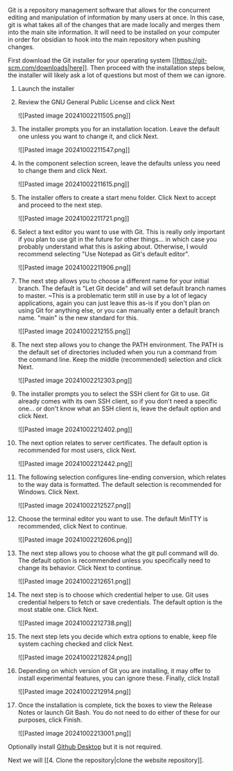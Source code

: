 Git is a repository management software that allows for the concurrent editing and manipulation of information by many users at once. In this case, git is what takes all of the changes that are made locally and merges them into the main site information. It will need to be installed on your computer in order for obsidian to hook into the main repository when pushing changes.

First download the Git installer for your operating system [[https://git-scm.com/downloads|here]]. Then proceed with the installation steps below, the installer will likely ask a lot of questions but most of them we can ignore.
1. Launch the installer
2. Review the GNU General Public License and click Next

	 ![[Pasted image 20241002211505.png]]
4. The installer prompts you for an installation location. Leave the default one unless you want to change it, and click Next.

	 ![[Pasted image 20241002211547.png]]
5. In the component selection screen, leave the defaults unless you need to change them and click Next.

	![[Pasted image 20241002211615.png]]
6. The installer offers to create a start menu folder. Click Next to accept and proceed to the next step.

	![[Pasted image 20241002211721.png]]
7. Select a text editor you want to use with Git. This is really only important if you plan to use git in the future for other things... in which case you probably understand what this is asking about. Otherwise, I would recommend selecting "Use Notepad as Git's default editor".

	![[Pasted image 20241002211906.png]]
8. The next step allows you to choose a different name for your initial branch. The default is "Let Git decide" and will set default branch names to master. ~This is a problematic term still in use by a lot of legacy applications, again you can just leave this as-is if you don't plan on using Git for anything else, or you can manually enter a default branch name. "main" is the new standard for this.

	![[Pasted image 20241002212155.png]]
9. The next step allows you to change the PATH environment. The PATH is the default set of directories included when you run a command from the command line. Keep the middle (recommended) selection and click Next.

	![[Pasted image 20241002212303.png]]
10. The installer prompts you to select the SSH client for Git to use. Git already comes with its own SSH client, so if you don't need a specific one... or don't know what an SSH client is, leave the default option and click Next.

	![[Pasted image 20241002212402.png]]
11. The next option relates to server certificates. The default option is recommended for most users, click Next.

	![[Pasted image 20241002212442.png]]
12. The following selection configures line-ending conversion, which relates to the way data is formatted. The default selection is recommended for Windows. Click Next.

	![[Pasted image 20241002212527.png]]
13. Choose the terminal editor you want to use. The default MinTTY is recommended, click Next to continue.

	![[Pasted image 20241002212606.png]]
14. The next step allows you to choose what the git pull command will do. The default option is recommended unless you specifically need to change its behavior. Click Next to continue.

	![[Pasted image 20241002212651.png]]
15. The next step is to choose which credential helper to use. Git uses credential helpers to fetch or save credentials. The default option is the most stable one. Click Next.

	![[Pasted image 20241002212738.png]]
16. The next step lets you decide which extra options to enable, keep file system caching checked and click Next.

	![[Pasted image 20241002212824.png]]
17. Depending on which version of Git you are installing, it may offer to install experimental features, you can ignore these. Finally, click Install

	![[Pasted image 20241002212914.png]]
18. Once the installation is complete, tick the boxes to view the Release Notes or launch Git Bash. You do not need to do either of these for our purposes, click Finish.

	![[Pasted image 20241002213001.png]]


Optionally install [Github Desktop](https://central.github.com/deployments/desktop/desktop/latest/win32) but it is not required.

Next we will [[4. Clone the repository|clone the website repository]].